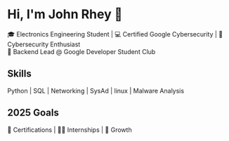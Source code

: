 # Hi, I'm John Rhey 👋  

🎓 Electronics Engineering Student | 💻 Certified Google Cybersecurity | 🔐 Cybersecurity Enthusiast  
🚀 Backend Lead @ Google Developer Student Club  

## Skills  
Python | SQL | Networking | SysAd | linux | Malware Analysis

## 2025 Goals  
📜 Certifications | 👨‍💻 Internships | 🧠 Growth  


